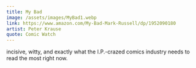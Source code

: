 ```yaml
---
title: My Bad
image: /assets/images/MyBad1.webp
link: https://www.amazon.com/My-Bad-Mark-Russell/dp/1952090180
artist: Peter Krause
quote: Comic Watch
---
```


incisive, witty, and exactly what the I.P.-crazed comics
industry needs to read the most right now.